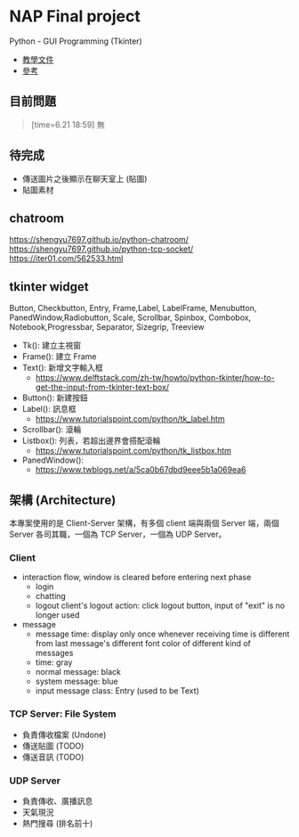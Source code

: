 # NAP Final project

Python - GUI Programming (Tkinter)
* [教學文件](https://www.tutorialspoint.com/python/python_gui_programming.htm)
* [參考](https://www.itbook5.com/2019/02/10638/#ttk-widgets)

## 目前問題
> [time=6.21 18:59]
無

## 待完成
* 傳送圖片之後顯示在聊天室上 (貼圖)
* 貼圖素材


## chatroom
https://shengyu7697.github.io/python-chatroom/
https://shengyu7697.github.io/python-tcp-socket/
https://iter01.com/562533.html

## tkinter widget
Button, Checkbutton, Entry, Frame,Label, LabelFrame, Menubutton, PanedWindow,Radiobutton, Scale, Scrollbar, Spinbox, Combobox, Notebook,Progressbar, Separator, Sizegrip, Treeview
* Tk(): 建立主視窗
* Frame(): 建立 Frame
* Text(): 新增文字輸入框
	* https://www.delftstack.com/zh-tw/howto/python-tkinter/how-to-get-the-input-from-tkinter-text-box/
* Button(): 新建按鈕
* Label(): 訊息框
	* https://www.tutorialspoint.com/python/tk_label.htm
* Scrollbar(): 滾輪
* Listbox(): 列表，若超出邊界會搭配滾輪
	* https://www.tutorialspoint.com/python/tk_listbox.htm
* PanedWindow():
	* https://www.twblogs.net/a/5ca0b67dbd9eee5b1a069ea6

## 架構 (Architecture)
本專案使用的是 Client-Server 架構，有多個 client 端與兩個 Server 端，兩個 Server 各司其職，一個為 TCP Server，一個為 UDP Server。

### Client
* interaction flow, window is cleared before entering next phase
	* login
	* chatting
	* logout
		client's logout action: click logout button, input of "exit" is no longer used
* message
	* message time: display only once whenever receiving time is different from last message's different font color of different kind of messages
	* time: gray
	* normal message: black
	* system message: blue
	* input message class: Entry (used to be Text)

### TCP Server: File System
* 負責傳收檔案 (Undone)
* 傳送貼圖 (TODO)
* 傳送音訊 (TODO)


### UDP Server
* 負責傳收、廣播訊息
* 天氣現況
* 熱門搜尋 (排名前十)

